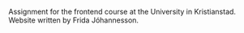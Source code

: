 Assignment for the frontend course at the University in Kristianstad. Website written by Frida Jóhannesson.
